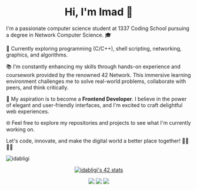 <h1 align="center">Hi, I'm Imad 👋</h1>

I'm a passionate computer science student at 1337 Coding School pursuing a degree in Network Computer Science. 🎓

🚀 Currently exploring programming (C/C++), shell scripting, networking, graphics, and algorithms.

📚 I'm constantly enhancing my skills through hands-on experience and coursework provided by the renowned 42 Network. This immersive learning environment challenges me to solve real-world problems, collaborate with peers, and think critically.

🌟 My aspiration is to become a **Frontend Developer**. I believe in the power of elegant and user-friendly interfaces, and I'm excited to craft delightful web experiences.

🌐 Feel free to explore my repositories and projects to see what I'm currently working on.

Let's code, innovate, and make the digital world a better place together! 👩‍💻👨‍💻

<p align="left"> <img src="https://komarev.com/ghpvc/?username=idabligi&label=Profile%20views&color=0e75b6&style=flat" alt="idabligi" /> </p>
<div align="center"><a href="https://github.com/oakoudad/badge42"><img src="https://badge.mediaplus.ma/binary/idabligi" alt="idabligi's 42 stats" /></a></div>

<p align="center">
    <a href="https://twitter.com/dabligi"><img src="https://img.shields.io/badge/twitter-%231FA1F1?style=flat&logo=twitter&logoColor=white"/></a>
    <a href="https://www.linkedin.com/in/imad-dabligi-015071236/"><img src="https://img.shields.io/badge/linkedin-%230177B5?style=flat&logo=linkedin&logoColor=white"/></a>
    <a href="https://www.instagram.com/imaddabligi/"><img src="https://img.shields.io/badge/instagram-%23E4415F?style=flat&logo=instagram&logoColor=white"/></a>
  </p>

<!--
**IMADDABLIGI/IMADDABLIGI** is a ✨ _special_ ✨ repository because its `README.md` (this file) appears on your GitHub profile.

Here are some ideas to get you started:

- 🔭 I’m currently working on ...
- 🌱 I’m currently learning ...
- 👯 I’m looking to collaborate on ...
- 🤔 I’m looking for help with ...
- 💬 Ask me about ...
- 📫 How to reach me: ...
- 😄 Pronouns: ...
- ⚡ Fun fact: ...
-->
